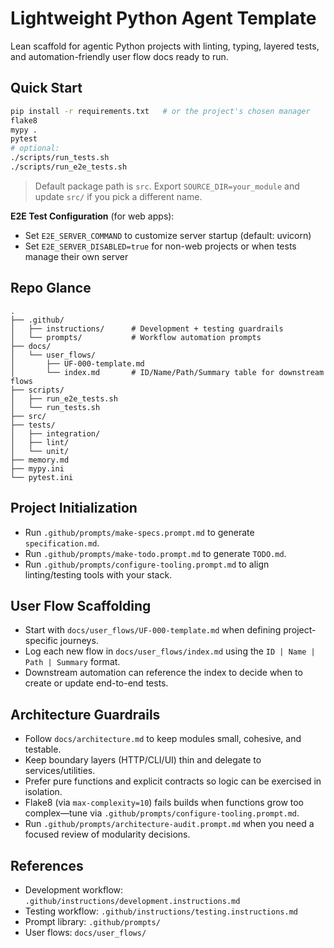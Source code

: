 # Lightweight Python Agent Template
Lean scaffold for agentic Python projects with linting, typing, layered tests, and automation-friendly user flow docs ready to run.

## Quick Start
```bash
pip install -r requirements.txt   # or the project's chosen manager
flake8
mypy .
pytest
# optional:
./scripts/run_tests.sh
./scripts/run_e2e_tests.sh
```

> Default package path is `src`. Export `SOURCE_DIR=your_module` and update `src/` if you pick a different name.

**E2E Test Configuration** (for web apps):
- Set `E2E_SERVER_COMMAND` to customize server startup (default: uvicorn)
- Set `E2E_SERVER_DISABLED=true` for non-web projects or when tests manage their own server

## Repo Glance
```
.
├── .github/
│   ├── instructions/      # Development + testing guardrails
│   └── prompts/           # Workflow automation prompts
├── docs/
│   └── user_flows/
│       ├── UF-000-template.md
│       └── index.md       # ID/Name/Path/Summary table for downstream flows
├── scripts/
│   ├── run_e2e_tests.sh
│   └── run_tests.sh
├── src/
├── tests/
│   ├── integration/
│   ├── lint/
│   └── unit/
├── memory.md
├── mypy.ini
└── pytest.ini
```

## Project Initialization
- Run `.github/prompts/make-specs.prompt.md` to generate `specification.md`.
- Run `.github/prompts/make-todo.prompt.md` to generate `TODO.md`.
- Run `.github/prompts/configure-tooling.prompt.md` to align linting/testing tools with your stack.

## User Flow Scaffolding
- Start with `docs/user_flows/UF-000-template.md` when defining project-specific journeys.
- Log each new flow in `docs/user_flows/index.md` using the `ID | Name | Path | Summary` format.
- Downstream automation can reference the index to decide when to create or update end-to-end tests.

## Architecture Guardrails
- Follow `docs/architecture.md` to keep modules small, cohesive, and testable.
- Keep boundary layers (HTTP/CLI/UI) thin and delegate to services/utilities.
- Prefer pure functions and explicit contracts so logic can be exercised in isolation.
- Flake8 (via `max-complexity=10`) fails builds when functions grow too complex—tune via `.github/prompts/configure-tooling.prompt.md`.
- Run `.github/prompts/architecture-audit.prompt.md` when you need a focused review of modularity decisions.

## References
- Development workflow: `.github/instructions/development.instructions.md`
- Testing workflow: `.github/instructions/testing.instructions.md`
- Prompt library: `.github/prompts/`
- User flows: `docs/user_flows/`